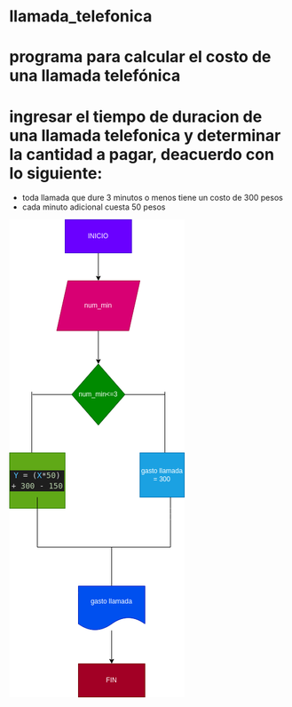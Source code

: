 # llamada_telefonica

# programa para calcular el costo de una llamada telefónica

# ingresar el tiempo de duracion de una llamada telefonica y determinar la cantidad a pagar, deacuerdo con lo siguiente:
- toda llamada que dure 3 minutos o menos tiene un costo de 300 pesos
- cada minuto adicional cuesta 50 pesos

![diagrama de flujo](diagrama.png "diagrama de flujo")

